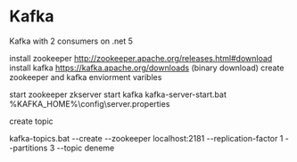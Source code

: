 # Kafka
Kafka with 2 consumers on .net 5


install zookeeper
http://zookeeper.apache.org/releases.html#download
install kafka 
https://kafka.apache.org/downloads (binary download)
create zookeeper and kafka enviorment varibles

start zookeeper
zkserver
start kafka
kafka-server-start.bat %KAFKA_HOME%\config\server.properties 

create topic

kafka-topics.bat --create --zookeeper localhost:2181 --replication-factor 1 --partitions 3 --topic deneme

